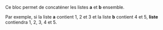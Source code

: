 Ce bloc permet de concaténer les listes **a** et **b** ensemble.

Par exemple, si la liste **a** contient 1, 2 et 3 et la liste **b** contient 4 et 5, **liste** contiendra 1, 2, 3, 4 et 5.